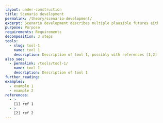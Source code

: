 ```yaml
---
layout: under-construction
title: Scenario development
permalink: /theory/scenario-development/
excerpt: Scenario development describes multiple plausible futures either in terms of states of the world (e.g. values of different of variables), or coherent storylines. Each scenario should be based on different assumptions about the future.
purpose: Purpose
requirements: Requirements
decomposition: 3 steps
tools:
  - slug: tool-1
    name: tool 1
    description: Description of tool 1, possibly with references [1,2]
also_see:
  - permalink: /tools/tool-1/
    name: tool 1
    description: Description of tool 1
further_reading:
examples:
  - example 1
  - example 2
references:
  - >
    [1] ref 1
  - >
    [2] ref 2
---
```

